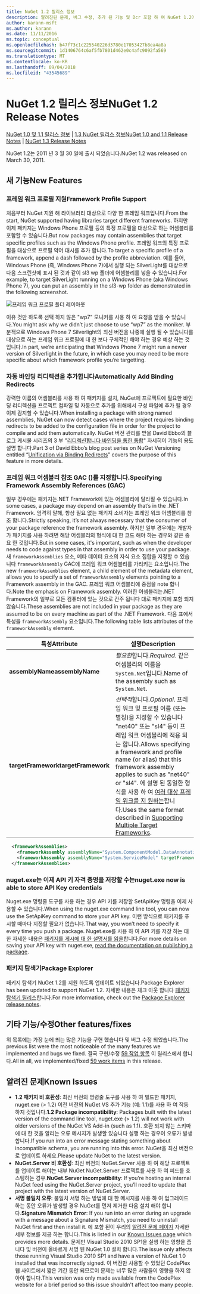 ```yaml
---
title: NuGet 1.2 릴리스 정보
description: 알려진된 문제, 버그 수정, 추가 된 기능 및 Dcr 포함 하 여 NuGet 1.2에 대 한 릴리스 정보입니다.
author: karann-msft
ms.author: karann
ms.date: 11/11/2016
ms.topic: conceptual
ms.openlocfilehash: b47f73c1c225540226d3780e17053427b8ea4a8a
ms.sourcegitcommit: 1d1406764c6af5fb7801d462e0c4afc9092fa569
ms.translationtype: MT
ms.contentlocale: ko-KR
ms.lasthandoff: 09/04/2018
ms.locfileid: "43545689"
---
```

# <a name="nuget-12-release-notes"></a><span data-ttu-id="7b8ef-103">NuGet 1.2 릴리스 정보</span><span class="sxs-lookup"><span data-stu-id="7b8ef-103">NuGet 1.2 Release Notes</span></span>

<span data-ttu-id="7b8ef-104">[NuGet 1.0 및 1.1 릴리스 정보](../release-notes/nuget-1.1.md) | [1.3 NuGet 릴리스 정보](../release-notes/nuget-1.3.md)</span><span class="sxs-lookup"><span data-stu-id="7b8ef-104">[NuGet 1.0 and 1.1 Release Notes](../release-notes/nuget-1.1.md) | [NuGet 1.3 Release Notes](../release-notes/nuget-1.3.md)</span></span>

<span data-ttu-id="7b8ef-105">NuGet 1.2는 2011 년 3 월 30 일에 출시 되었습니다.</span><span class="sxs-lookup"><span data-stu-id="7b8ef-105">NuGet 1.2 was released on March 30, 2011.</span></span>

## <a name="new-features"></a><span data-ttu-id="7b8ef-106">새 기능</span><span class="sxs-lookup"><span data-stu-id="7b8ef-106">New Features</span></span>

### <a name="framework-profile-support"></a><span data-ttu-id="7b8ef-107">프레임 워크 프로필 지원</span><span class="sxs-lookup"><span data-stu-id="7b8ef-107">Framework Profile Support</span></span>

<span data-ttu-id="7b8ef-108">처음부터 NuGet 지원 해 라이브러리 대상으로 다양 한 프레임 워크입니다.</span><span class="sxs-lookup"><span data-stu-id="7b8ef-108">From the start, NuGet supported having libraries target different frameworks.</span></span> <span data-ttu-id="7b8ef-109">하지만 이제 패키지는 Windows Phone 프로필 등의 특정 프로필을 대상으로 하는 어셈블리를 포함할 수 있습니다.</span><span class="sxs-lookup"><span data-stu-id="7b8ef-109">But now packages may contain assemblies that target specific profiles such as the Windows Phone profile.</span></span> <span data-ttu-id="7b8ef-110">프레임 워크의 특정 프로필을 대상으로 프로필 약어 대시를 추가 합니다.</span><span class="sxs-lookup"><span data-stu-id="7b8ef-110">To target a specific profile of a framework, append a dash followed by the profile abbreviation.</span></span> <span data-ttu-id="7b8ef-111">예를 들어, Windows Phone (즉, Windows Phone 7)에서 실행 되는 SilverLight를 대상으로 다음 스크린샷에 표시 된 것과 같이 sl3 wp 폴더에 어셈블리를 넣을 수 있습니다.</span><span class="sxs-lookup"><span data-stu-id="7b8ef-111">For example, to target SilverLight running on a Windows Phone (aka Windows Phone 7), you can put an assembly in the sl3-wp folder as demonstrated in the following screenshot.</span></span>

![프레임 워크 프로필 폴더 레이아웃](./media/framework-profile-support.png)

<span data-ttu-id="7b8ef-113">이유 것만 하도록 선택 하지 않은 "wp7" 모니커를 사용 하 여 요청을 받을 수 있습니다.</span><span class="sxs-lookup"><span data-stu-id="7b8ef-113">You might ask why we didn’t just choose to use “wp7” as the moniker.</span></span> <span data-ttu-id="7b8ef-114">부분적으로 Windows Phone 7 Silverlight의 최신 버전을 나중에 실행 될 수 있습니다를 대상으로 하는 프레임 워크 프로필에 대 한 보다 구체적인 해야 하는 경우 예상 하는 것입니다.</span><span class="sxs-lookup"><span data-stu-id="7b8ef-114">In part, we’re anticipating that Windows Phone 7 might run a newer version of Silverlight in the future, in which case you may need to be more specific about which framework profile you’re targetting.</span></span>

### <a name="automatically-add-binding-redirects"></a><span data-ttu-id="7b8ef-115">자동 바인딩 리디렉션을 추가합니다</span><span class="sxs-lookup"><span data-stu-id="7b8ef-115">Automatically Add Binding Redirects</span></span>

<span data-ttu-id="7b8ef-116">강력한 이름의 어셈블리를 사용 하 여 패키지를 설치, NuGet에 프로젝트에 필요한 바인딩 리디렉션을 프로젝트 컴파일 및 자동으로 추가를 위해에서 구성 파일에 추가 될 경우 이제 감지할 수 있습니다.</span><span class="sxs-lookup"><span data-stu-id="7b8ef-116">When installing a package with strong named assemblies, NuGet can now detect cases where the project requires binding redirects to be added to the configuration file in order for the project to compile and add them automatically.</span></span> <span data-ttu-id="7b8ef-117">NuGet 버전 관리를 받을 David Ebbo의 블로그 게시물 시리즈의 3 부 "[리디렉션합니다 바인딩을 통한 통합](http://blog.davidebbo.com/2011/01/nuget-versioning-part-3-unification-via.html)" 자세히이 기능의 용도 설명 합니다.</span><span class="sxs-lookup"><span data-stu-id="7b8ef-117">Part 3 of David Ebbo’s blog post series on NuGet Versioning entitled “[Unification via Binding Redirects](http://blog.davidebbo.com/2011/01/nuget-versioning-part-3-unification-via.html)” covers the purpose of this feature in more details.</span></span>

<a name="framework-assembly-refs"></a>

### <a name="specifying-framework-assembly-references-gac"></a><span data-ttu-id="7b8ef-118">프레임 워크 어셈블리 참조 GAC ()를 지정합니다.</span><span class="sxs-lookup"><span data-stu-id="7b8ef-118">Specifying Framework Assembly References (GAC)</span></span>

<span data-ttu-id="7b8ef-119">일부 경우에는 패키지는.NET Framework에 있는 어셈블리에 달라질 수 있습니다.</span><span class="sxs-lookup"><span data-stu-id="7b8ef-119">In some cases, a package may depend on an assembly that’s in the .NET Framework.</span></span> <span data-ttu-id="7b8ef-120">엄격히 말해, 항상 필요 없는 패키지 소비자는 프레임 워크 어셈블리를 참조 합니다.</span><span class="sxs-lookup"><span data-stu-id="7b8ef-120">Strictly speaking, it’s not always necessary that the consumer of your package reference the framework assembly.</span></span> <span data-ttu-id="7b8ef-121">하지만 일부 경우에는 개발자가 패키지를 사용 하려면 해당 어셈블리의 형식에 대 한 코드 해야 하는 경우와 같은 중요 한 것입니다.</span><span class="sxs-lookup"><span data-stu-id="7b8ef-121">But in some cases, it's important, such as when the developer needs to code against types in that assembly in order to use your package.</span></span> <span data-ttu-id="7b8ef-122">새 `frameworkAssemblies` 요소, 메타 데이터 요소의 자식 요소 집합을 지정할 수 있습니다 `frameworkAssembly` GAC에 프레임 워크 어셈블리를 가리키는 요소입니다.</span><span class="sxs-lookup"><span data-stu-id="7b8ef-122">The new `frameworkAssemblies` element, a child element of the metadata element, allows you to specify a set of `frameworkAssembly` elements pointing to a Framework assembly in the GAC.</span></span> <span data-ttu-id="7b8ef-123">프레임 워크 어셈블리에 중점을 note 합니다.</span><span class="sxs-lookup"><span data-stu-id="7b8ef-123">Note the emphasis on Framework assembly.</span></span>
<span data-ttu-id="7b8ef-124">이러한 어셈블리는.NET Framework의 일부로 모든 컴퓨터에 있는 것으로 간주 됩니다 대로 패키지에 포함 되지 않습니다.</span><span class="sxs-lookup"><span data-stu-id="7b8ef-124">These assemblies are not included in your package as they are assumed to be on every machine  as part of the .NET Framework.</span></span> <span data-ttu-id="7b8ef-125">다음 표에서 특성을 `frameworkAssembly` 요소입니다.</span><span class="sxs-lookup"><span data-stu-id="7b8ef-125">The following table lists attributes of the `frameworkAssembly` element.</span></span>


|<span data-ttu-id="7b8ef-126">특성</span><span class="sxs-lookup"><span data-stu-id="7b8ef-126">Attribute</span></span> |<span data-ttu-id="7b8ef-127">설명</span><span class="sxs-lookup"><span data-stu-id="7b8ef-127">Description</span></span>|
|----------------|-----------|
|<span data-ttu-id="7b8ef-128">**assemblyName**</span><span class="sxs-lookup"><span data-stu-id="7b8ef-128">**assemblyName**</span></span>|<span data-ttu-id="7b8ef-129">*필요한*합니다.</span><span class="sxs-lookup"><span data-stu-id="7b8ef-129">*Required*.</span></span> <span data-ttu-id="7b8ef-130">같은 어셈블리의 이름을 `System.Net`입니다.</span><span class="sxs-lookup"><span data-stu-id="7b8ef-130">Name of the assembly such as `System.Net`.</span></span>|
|<span data-ttu-id="7b8ef-131">**targetFramework**</span><span class="sxs-lookup"><span data-stu-id="7b8ef-131">**targetFramework**</span></span>|<span data-ttu-id="7b8ef-132">*선택적*합니다.</span><span class="sxs-lookup"><span data-stu-id="7b8ef-132">*Optional*.</span></span> <span data-ttu-id="7b8ef-133">프레임 워크 및 프로필 이름 (또는 별칭)을 지정할 수 있습니다 "net40" 또는 "sl4" 등이 프레임 워크 어셈블리에 적용 되는 합니다.</span><span class="sxs-lookup"><span data-stu-id="7b8ef-133">Allows specifying a framework and profile name (or alias) that this framework assembly applies to such as "net40" or "sl4".</span></span> <span data-ttu-id="7b8ef-134">에 설명 된 동일한 형식을 사용 하 여 [여러 대상 프레임 워크를 지 원하는](../create-packages/supporting-multiple-target-frameworks.md)합니다.</span><span class="sxs-lookup"><span data-stu-id="7b8ef-134">Uses the same format described in [Supporting Multiple Target Frameworks](../create-packages/supporting-multiple-target-frameworks.md).</span></span>|

```xml
  <frameworkAssemblies>
    <frameworkAssembly assemblyName="System.ComponentModel.DataAnnotations" targetFramework="net40" />
    <frameworkAssembly assemblyName="System.ServiceModel" targetFramework="net40" />
  </frameworkAssemblies>
```

### <a name="nugetexe-now-is-able-to-store-api-key-credentials"></a><span data-ttu-id="7b8ef-135">nuget.exe는 이제 API 키 자격 증명을 저장할 수는</span><span class="sxs-lookup"><span data-stu-id="7b8ef-135">nuget.exe now is able to store API Key credentials</span></span>

<span data-ttu-id="7b8ef-136">Nuget.exe 명령줄 도구를 사용 하는 경우 API 키를 저장할 SetApiKey 명령을 이제 사용할 수 있습니다.</span><span class="sxs-lookup"><span data-stu-id="7b8ef-136">When using the nuget.exe command line tool, you can now use the SetApiKey command to store your API key.</span></span> <span data-ttu-id="7b8ef-137">이런 방식으로 패키지를 푸시할 때마다 지정할 필요가 없습니다.</span><span class="sxs-lookup"><span data-stu-id="7b8ef-137">That way, you won’t need to specify it every time you push a package.</span></span> <span data-ttu-id="7b8ef-138">Nuget.exe를 사용 하 여 API 키를 저장 하는 대 한 자세한 내용은 [패키지를 게시에 대 한 설명서를 읽을](../create-packages/publish-a-package.md)합니다.</span><span class="sxs-lookup"><span data-stu-id="7b8ef-138">For more details on saving your API key with nuget.exe, [read the documentation on publishing a package](../create-packages/publish-a-package.md).</span></span>

### <a name="package-explorer"></a><span data-ttu-id="7b8ef-139">패키지 탐색기</span><span class="sxs-lookup"><span data-stu-id="7b8ef-139">Package Explorer</span></span>
<span data-ttu-id="7b8ef-140">패키지 탐색기 NuGet 1.2를 지원 하도록 업데이트 되었습니다.</span><span class="sxs-lookup"><span data-stu-id="7b8ef-140">Package Explorer has been updated to support NuGet 1.2.</span></span> <span data-ttu-id="7b8ef-141">자세한 내용은 체크 아웃 합니다 [패키지 탐색기 릴리스](http://nuget.codeplex.com/wikipage?title=New%20features%20in%20NuGet%20Package%20Explorer%201.0)합니다.</span><span class="sxs-lookup"><span data-stu-id="7b8ef-141">For more information, check out the [Package Explorer release notes](http://nuget.codeplex.com/wikipage?title=New%20features%20in%20NuGet%20Package%20Explorer%201.0).</span></span>

## <a name="other-featuresfixes"></a><span data-ttu-id="7b8ef-142">기타 기능/수정</span><span class="sxs-lookup"><span data-stu-id="7b8ef-142">Other features/fixes</span></span>

<span data-ttu-id="7b8ef-143">위 목록에는 가장 눈에 띄는 많은 기능을 구현 했습니다 및 버그 수정 되었습니다.</span><span class="sxs-lookup"><span data-stu-id="7b8ef-143">The previous list were the most noticeable of the many features we implemented and bugs we fixed.</span></span> <span data-ttu-id="7b8ef-144">결국 구현/수정 [59 작업 항목](http://nuget.codeplex.com/workitem/list/advanced?keyword=&status=All&type=All&priority=All&release=NuGet%201.2&assignedTo=All&component=All&sortField=Votes&sortDirection=Descending&page=0) 이 릴리스에서 합니다.</span><span class="sxs-lookup"><span data-stu-id="7b8ef-144">All in all, we implemented/fixed [59 work items](http://nuget.codeplex.com/workitem/list/advanced?keyword=&status=All&type=All&priority=All&release=NuGet%201.2&assignedTo=All&component=All&sortField=Votes&sortDirection=Descending&page=0) in this release.</span></span>

## <a name="known-issues"></a><span data-ttu-id="7b8ef-145">알려진 문제</span><span class="sxs-lookup"><span data-stu-id="7b8ef-145">Known Issues</span></span>

* <span data-ttu-id="7b8ef-146">**1.2 패키지 비 호환성**: 최신 버전의 명령줄 도구를 사용 하 여 빌드한 패키지, nuget.exe (> 1.2) 이전 버전의 NuGet VS 추가 기능 (예: 1.1)를 사용 하 여 작동 하지 것입니다.</span><span class="sxs-lookup"><span data-stu-id="7b8ef-146">**1.2 Package incompatibility**: Packages built with the latest version of the command line tool, nuget.exe (> 1.2) will not work with older versions of the NuGet VS Add-in (such as 1.1).</span></span> <span data-ttu-id="7b8ef-147">호환 되지 않는 스키마에 대 한 것을 알리는 오류 메시지가 발생할 있습니다 실행 하는 경우이 오류가 발생 합니다.</span><span class="sxs-lookup"><span data-stu-id="7b8ef-147">If you run into an error message stating something about incompatible schema, you are running into this error.</span></span> <span data-ttu-id="7b8ef-148">NuGet을 최신 버전으로 업데이트 하세요.</span><span class="sxs-lookup"><span data-stu-id="7b8ef-148">Please update NuGet to the latest version.</span></span>
* <span data-ttu-id="7b8ef-149">**NuGet.Server 비 호환성**: 최신 버전의 NuGet.Server 사용 하 여 해당 프로젝트를 업데이트 해야는 내부 NuGet NuGet.Server 프로젝트를 사용 하 여 피드를 호스팅하는 경우.</span><span class="sxs-lookup"><span data-stu-id="7b8ef-149">**NuGet.Server incompatibility**: If you’re hosting an internal NuGet feed using the NuGet.Server project, you’ll need to update that project with the latest version of NuGet.Server.</span></span>
* <span data-ttu-id="7b8ef-150">**서명 불일치 오류**: 불일치 서명 하는 방법에 대 한 메시지를 사용 하 여 업그레이드 하는 동안 오류가 발생할 경우 NuGet를 먼저 제거한 다음 설치 해야 합니다.</span><span class="sxs-lookup"><span data-stu-id="7b8ef-150">**Signature Mismatch Error**: If you run into an error during an upgrade with a message about a Signature Mismatch, you need to uninstall NuGet first and then install it.</span></span> <span data-ttu-id="7b8ef-151">에 포함 된이 우리의 [알려진 문제 페이지](../release-notes/known-issues.md) 자세한 세부 정보를 제공 하는 합니다.</span><span class="sxs-lookup"><span data-stu-id="7b8ef-151">This is listed in our [Known Issues page](../release-notes/known-issues.md) which provides more details.</span></span> <span data-ttu-id="7b8ef-152">문제만 Visual Studio 2010 SP1을 실행 하는 영향을 줍니다 및 버전이 올바르게 서명 된 NuGet 1.0 설치 합니다.</span><span class="sxs-lookup"><span data-stu-id="7b8ef-152">The issue only affects those running Visual Studio 2010 SP1 and have a version of NuGet 1.0 installed that was incorrectly signed.</span></span> <span data-ttu-id="7b8ef-153">이 버전만 사용할 수 있었던 CodePlex 웹 사이트에서 짧은 기간 동안 되므로이 문제는 너무 많은 사람들이 영향을 하지 않아야 합니다.</span><span class="sxs-lookup"><span data-stu-id="7b8ef-153">This version was only made available from the CodePlex website for a brief period so this issue shouldn't affect too many people.</span></span>